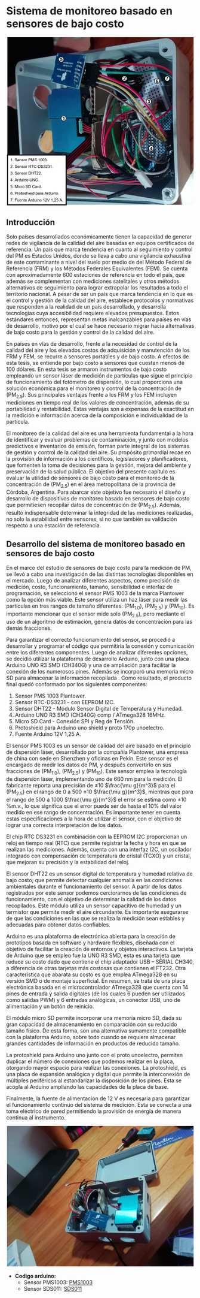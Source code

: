 # Sistema de monitoreo basado en sensores de bajo costo

<p align="center">
    <img width="500" src="https://github.com/martinnnuez/Tesis-Doctorado/blob/master/images/imagescap2/SensorDentroRecorte.png" alt="Sensor de bajo costo desarrollado">
</p>


## Introducción

  Solo países desarrollados económicamente tienen la capacidad de generar redes de vigilancia de la calidad del aire basadas en equipos certificados de referencia. Un país que marca tendencia en cuanto al seguimiento y control del PM es Estados Unidos, donde se lleva a cabo una vigilancia exhaustiva de este contaminante a nivel del suelo por medio de del Método Federal de Referencia (FRM) y los Métodos Federales Equivalentes (FEM). Se cuenta con aproximadamente 600 estaciones de referencia en todo el país, que además se complementan con mediciones satelitales y otros métodos alternativos de seguimiento para lograr extrapolar los resultados a todo el territorio nacional. A pesar de ser un país que marca tendencia en lo que es el control y gestión de la calidad del aire, establece protocolos y normativas que responden a la realidad de un país desarrollado, y desarrolla tecnologías cuya accesibilidad requiere elevados presupuestos. Estos estándares entonces, representan metas inalcanzables para países en vías de desarrollo, motivo por el cual se hace necesario migrar hacia alternativas de bajo costo para la gestión y control de la calidad del aire.

  En países en vías de desarrollo, frente a la necesidad de control de la calidad del aire y los elevados costos de adquisición y manutención de los FRM y FEM, se recurre a sensores portátiles y de bajo costo. A efectos de esta tesis, se entiende por bajo costo a sensores que cuestan menos de 100 dólares. En esta tesis se armaron instrumentos de bajo costo  empleando un sensor láser de medición de partículas que sigue el principio de funcionamiento del fotómetro de dispersión, lo cual proporciona una solución económica para el monitoreo y control de la concentración de (PM<sub>2.5</sub>). Sus principales ventajas frente a los FRM y los FEM incluyen mediciones en tiempo real de los valores de concentración, además de su portabilidad y rentabilidad. Estas ventajas son a expensas de la exactitud en la medición e información acerca de la composición e individualidad de la partícula. 
  
  El monitoreo de la calidad del aire es una herramienta fundamental a la hora de identificar y evaluar problemas de contaminación, y junto con modelos predictivos e inventarios de emisión, forman parte integral de los sistemas de gestión y control de la calidad del aire. Su propósito primordial recae en la provisión de información a los científicos, legisladores y planificadores, que fomenten la toma de decisiones para la gestión, mejora del ambiente y preservación de la salud pública. El objetivo del presente capítulo es evaluar la utilidad de sensores de bajo costo para el monitoreo de la concentración de (PM<sub>2.5</sub>) en el área metropolitana de la provincia de Córdoba, Argentina. Para abarcar este objetivo fue necesario el diseño y desarrollo de dispositivos de monitoreo basado en sensores de bajo costo que permitiesen recopilar datos de concentración de (PM<sub>2.5</sub>). Además, resultó indispensable determinar la integridad de las mediciones realizadas, no solo la estabilidad entre sensores, si no que también su validación respecto a una estación de referencia.

## Desarrollo del sistema de monitoreo basado en sensores de bajo costo

  En el marco del estudio de sensores de bajo costo para la medición de PM, se llevó a cabo una investigación de las distintas tecnologías disponibles en el mercado. Luego de analizar diferentes aspectos, como precisión de medición, costo, funcionamiento, tamaño, sensibilidad e interfaz de programación, se seleccionó el sensor PMS 1003 de la marca Plantower como la opción más viable. Este sensor utiliza un haz láser para medir las partículas en tres rangos de tamaño diferentes: (PM<sub>1.0</sub>), (PM<sub>2.5</sub>) y (PM<sub>10</sub>). Es importante mencionar que el sensor mide solo (PM<sub>2.5</sub>), pero mediante el uso de un algoritmo de estimación, genera datos de concentración para las demás fracciones.

  Para garantizar el correcto funcionamiento del sensor, se procedió a desarrollar y programar el código que permitiría la conexión y comunicación entre los diferentes componentes. Luego de analizar diferentes opciones, se decidió utilizar la plataforma de desarrollo Arduino, junto con una placa Arduino UNO R3 SMD (CH340G) y una de ampliación para facilitar la conexión de los numerosos pines. Además se incorporó una memoria micro SD para almacenar la información recopilada . Como resultado, el producto final quedó conformado por los siguientes componentes:

  1.	Sensor PMS 1003 Plantower.
  2.	Sensor RTC-DS3231 - con EEPROM I2C.
  3.	Sensor DHT22 - Módulo Sensor Digital de Temperatura y Humedad.
  4.	Arduino UNO R3 SMD (CH340G) comp / ATmega328 16MHz.
  5.	Micro SD Card - Conexión SPI y Reg de Tensión.
  6.	Protoshield para Arduino uno shield y proto 170p unoelectro.
  7.	Fuente Arduino 12V 1,25 A.

  El sensor PMS 1003 es un sensor de calidad del aire basado en el principio de dispersión láser, desarrollado por la compañía Plantower, una empresa de china con sede en Shenzhen y oficinas en Pekín. Este sensor es el encargado de medir los datos de PM, y después convertirlo en sus fracciones de (PM<sub>1.0</sub>), (PM<sub>2.5</sub>) y (PM<sub>10</sub>). Este sensor emplea la tecnología de dispersión láser, implementando uno de 660 nm para la medición. El fabricante reporta una precisión de ±10 $\frac{\mu g}{m^3}$ para el (PM<sub>2.5</sub>) en el rango de 0 a 500 ±10 $\frac{\mu g}{m^3}$, mientras que para el rango de 500 a 1000 $\frac{\mu g}{m^3}$ el error se estima como ±10 %m.v., lo que significa que el error puede ser de hasta el 10% del valor medido en ese rango de concentración. Es importante tener en cuenta estas especificaciones a la hora de utilizar el sensor, con el objetivo de lograr una correcta interpretación de los datos.
  
  El chip RTC DS3231 en combinación con la EEPROM I2C proporcionan un reloj en tiempo real (RTC) que permite registrar la fecha y hora en que se realizan las  mediciones. Además, cuenta con una interfaz I2C, un oscilador integrado con compensación de temperatura de cristal (TCXO) y un cristal, que mejoran su precisión y la estabilidad del reloj.
  
  El sensor DHT22 es un sensor digital de temperatura y humedad relativa de bajo costo, que permite detectar cualquier anomalía en las condiciones ambientales durante el funcionamiento del sensor. A partir de los datos registrados por este sensor podemos cerciorarnos de las condiciones de funcionamiento, con el objetivo de determinar la calidad de los datos recopilados. Este módulo utiliza un sensor capacitivo de humedad y un termistor que permite medir el aire circundante. Es importante asegurarse de que las condiciones en las que se realiza la medición sean estables y adecuadas para obtener datos confiables.

  Arduino es una plataforma de electrónica abierta para la creación de prototipos basada en software y hardware flexibles, diseñada con el objetivo de facilitar la creación de entornos y objetos interactivos. La tarjeta de Arduino que se empleo fue la UNO R3 SMD, esta es una tarjeta que reduce su costo dado que contiene el chip adaptador USB – SERIAL CH340, a diferencia de otras tarjetas más costosas que contienen el FT232. Otra característica que abarata su costo es que emplea ATmega328 en su versión SMD o de montaje superficial. En resumen, se trata de una placa electrónica basada en el microcontrolador ATmega328 que cuenta con 14 pines de entrada y salida digitales (de los cuales 6 pueden ser utilizados como salidas PWM) y 6 entradas analógicas, un conector USB, uno de alimentación y un botón de reinicio.
  
  El módulo micro SD permite incorporar una memoria micro SD, dada su gran capacidad de almacenamiento en comparación con su reducido tamaño físico. De esta forma, son una alternativa sumamente compatible con la plataforma Arduino, sobre todo cuando se requiere almacenar grandes cantidades de información en productos de reducido tamaño.
  
  La protoshield para Arduino uno junto con el proto unoelectro, permiten duplicar el número de conexiones que podemos realizar en la placa, otorgando mayor espacio para realizar las conexiones. La protoshield, es una placa de expansión analógica y digital que permite la interconexión de múltiples periféricos al estandarizar la disposición de los pines. Esta se acopla al Arduino ampliando las capacidades de la placa de base.
  
  Finalmente, la fuente de alimentación de 12 V es necesaria para garantizar el funcionamiento continuo del sistema de medición. Esta se conecta a una toma eléctrico de pared permitiendo la provisión de energía  de manera continua al instrumento.

<p align="center">
    <img width="500" src="https://github.com/martinnnuez/Tesis-Doctorado/blob/master/images/imagescap2/SensorDentro.jpg" alt="Sensor de bajo costo desarrollado">
</p>

* **Codigo arduino:**
    * Sensor PMS1003: [PMS1003](https://github.com/martinnnuez/Fine-Particulate-Matter-Low-Cost-Sensor/blob/main/CodigoSensorPMS1003.ino)
    * Sensor SDS011: [SDS011](https://github.com/martinnnuez/Fine-Particulate-Matter-Low-Cost-Sensor/blob/main/CogidoSensorSDS011.ino)
